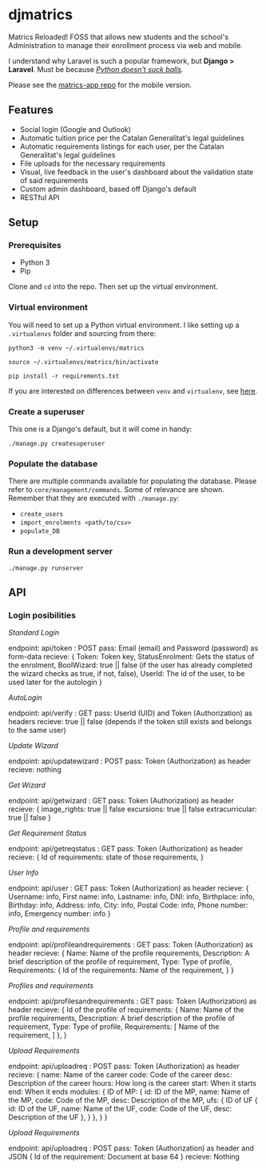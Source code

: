 # djmatrics
Matrics Reloaded! FOSS that allows new students and the school's Administration to manage their enrollment process via web and mobile.

I understand why Laravel is such a popular framework, but **Django > Laravel**. Must be because *[Python doesn't suck balls](https://blog.codinghorror.com/the-php-singularity/).*

Please see the [matrics-app repo](https://github.com/AWS2/matrics-app/tree/dev) for the mobile version.

## Features
- Social login (Google and Outlook)
- Automatic tuition price per the Catalan Generalitat's legal guidelines
- Automatic requirements listings for each user, per the Catalan Generalitat's legal guidelines
- File uploads for the necessary requirements
- Visual, live feedback in the user's dashboard about the validation state of said requirements
- Custom admin dashboard, based off Django's default
- RESTful API


## Setup
### Prerequisites
- Python 3
- Pip

Clone and `cd` into the repo. Then set up the virtual environment.

### Virtual environment
You will need to set up a Python virtual environment. I like setting up a `.virtualenvs` folder and sourcing from there:

```
python3 -m venv ~/.virtualenvs/matrics

source ~/.virtualenvs/matrics/bin/activate

pip install -r requirements.txt
```

 If you are interested on differences between `venv` and `virtualenv`, see [here](https://stackoverflow.com/questions/44091886/whats-the-difference-between-virtualenv-and-m-venv-in-creating-virtual-env).


### Create a superuser
This one is a Django's default, but it will come in handy:
```
./manage.py createsuperuser
```

### Populate the database
There are multiple commands available for populating the database. Please refer to `core/management/commands`.
Some of relevance are shown. Remember that they are executed with `./manage.py`:

- `create_users`
- `import_enrolments <path/to/csv>`
- `populate_DB`

### Run a development server
`./manage.py runserver`

## API
### Login posibilities

*Standard Login*

endpoint: api/token : POST
pass: Email (email) and Password (password) as form-data
recieve: 
{
    Token: Token key,
    StatusEnrolment: Gets the status of the enrolment,
    BoolWizard: true || false (if the user has already completed the wizard checks as true, if not, false),
    UserId: The id of the user, to be used later for the autologin
}


*AutoLogin*

endpoint: api/verify : GET
pass: UserId (UID) and Token (Authorization) as headers
recieve: true || false (depends if the token still exists and belongs to the same user)



*Update Wizard*

endpoint: api/updatewizard : POST
pass: Token (Authorization) as header
recieve: nothing


*Get Wizard*

endpoint: api/getwizard : GET
pass: Token (Authorization) as header
recieve:
{
    image_rights: true || false
    excursions: true || false
    extracurricular: true || false
}


*Get Requirement Status*

endpoint: api/getreqstatus : GET
pass: Token (Authorization) as header
recieve:
{
    Id of requirements: state of those requirements,
}


*User Info*

endpoint: api/user : GET
pass: Token (Authorization) as header
recieve:
{
    Username: info,
    First name: info,
    Lastname: info,
    DNI: info,
    Birthplace: info,
    Birthday: info,
    Address: info,
    City: info,
    Postal Code: info,
    Phone number: info,
    Emergency number: info
}


*Profile and requirements*

endpoint: api/profileandrequirements : GET
pass: Token (Authorization) as header
recieve:
{
    Name: Name of the profile requirements,
    Description: A brief description of the profile of requirement,
    Type: Type of profile,
    Requirements: { 
        Id of the requirements: Name of the requirement,
    }
}


*Profiles and requirements*

endpoint: api/profilesandrequirements : GET
pass: Token (Authorization) as header
recieve:
{
    Id of the profile of requirements: {
        Name: Name of the profile requirements,
        Description: A brief description of the profile of requirement,
        Type: Type of profile,
        Requirements: [ 
           Name of the requirement,
        ]
    },
}


*Upload Requirements*

endpoint: api/uploadreq : POST
pass: Token (Authorization) as header
recieve:
{
    name: Name of the career
    code: Code of the career
    desc: Description of the career
    hours: How long is the career
    start: When it starts
    end: When it ends
    modules: {
        ID of MP: {
            id: ID of the MP,
            name: Name of the MP,
            code: Code of the MP,
            desc: Description of the MP,
            ufs: {
                ID of UF {
                    id: ID of the UF,
                    name: Name of the UF,
                    code: Code of the UF,
                    desc: Description of the UF
                },
            }
        },
    }
}


*Upload Requirements*

endpoint: api/uploadreq : POST
pass: Token (Authorization) as header and JSON { Id of the requirement: Document at base 64 }
recieve: Nothing

